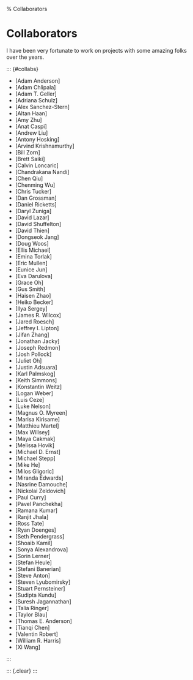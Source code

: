 % Collaborators

# Collaborators

I have been very fortunate to work on projects
  with some amazing folks over the years.

::: {#collabs}

- [Adam Anderson]
- [Adam Chlipala]
- [Adam T. Geller]
- [Adriana Schulz]
- [Alex Sanchez-Stern]
- [Altan Haan]
- [Amy Zhu]
- [Anat Caspi]
- [Andrew Liu]
- [Antony Hosking]
- [Arvind Krishnamurthy]
- [Bill Zorn]
- [Brett Saiki]
- [Calvin Loncaric]
- [Chandrakana Nandi]
- [Chen Qiu]
- [Chenming Wu]
- [Chris Tucker]
- [Dan Grossman]
- [Daniel Ricketts]
- [Daryl Zuniga]
- [David Lazar]
- [David Shuffelton]
- [David Thien]
- [Dongseok Jang]
- [Doug Woos]
- [Ellis Michael]
- [Emina Torlak]
- [Eric Mullen]
- [Eunice Jun]
- [Eva Darulova]
- [Grace Oh]
- [Gus Smith]
- [Haisen Zhao]
- [Heiko Becker]
- [Ilya Sergey]
- [James R. Wilcox]
- [Jared Roesch]
- [Jeffrey I. Lipton]
- [Jifan Zhang]
- [Jonathan Jacky]
- [Joseph Redmon]
- [Josh Pollock]
- [Juliet Oh]
- [Justin Adsuara]
- [Karl Palmskog]
- [Keith Simmons]
- [Konstantin Weitz]
- [Logan Weber]
- [Luis Ceze]
- [Luke Nelson]
- [Magnus O. Myreen]
- [Marisa Kirisame]
- [Matthieu Martel]
- [Max Willsey]
- [Maya Cakmak]
- [Melissa Hovik]
- [Michael D. Ernst]
- [Michael Stepp]
- [Mike He]
- [Milos Gligoric]
- [Miranda Edwards]
- [Nasrine Damouche]
- [Nickolai Zeldovich]
- [Paul Curry]
- [Pavel Panchekha]
- [Ramana Kumar]
- [Ranjit Jhala]
- [Ross Tate]
- [Ryan Doenges]
- [Seth Pendergrass]
- [Shoaib Kamil]
- [Sonya Alexandrova]
- [Sorin Lerner]
- [Stefan Heule]
- [Stefani Banerian]
- [Steve Anton]
- [Steven Lyubomirsky]
- [Stuart Pernsteiner]
- [Sudipta Kundu]
- [Suresh Jagannathan]
- [Talia Ringer]
- [Taylor Blau]
- [Thomas E. Anderson]
- [Tianqi Chen]
- [Valentin Robert]
- [William R. Harris]
- [Xi Wang]

:::

::: {.clear}
:::
